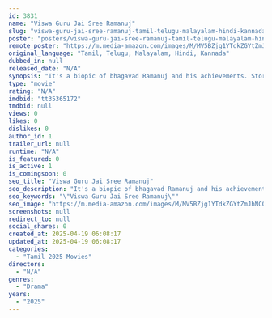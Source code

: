 ```yaml
---
id: 3831
name: "Viswa Guru Jai Sree Ramanuj"
slug: "viswa-guru-jai-sree-ramanuj-tamil-telugu-malayalam-hindi-kannada-movie-download"
poster: "posters/viswa-guru-jai-sree-ramanuj-tamil-telugu-malayalam-hindi-kannada-2025.jpg"
remote_poster: "https://m.media-amazon.com/images/M/MV5BZjg1YTdkZGYtZmJhNC00NGM5LWFmMDItNTA3OTY4NjBmZDJjXkEyXkFqcGc@._V1_SX300.jpg"
original_language: "Tamil, Telugu, Malayalam, Hindi, Kannada"
dubbed_in: null
released_date: "N/A"
synopsis: "It's a biopic of bhagavad Ramanuj and his achievements. Story begins from muchintal Hyderabad statue of equality 2 traditional story tellers starts narration about Ramanuj and his achievements in 11th century and historical change..."
type: "movie"
rating: "N/A"
imdbid: "tt35365172"
tmdbid: null
views: 0
likes: 0
dislikes: 0
author_id: 1
trailer_url: null
runtime: "N/A"
is_featured: 0
is_active: 1
is_comingsoon: 0
seo_title: "Viswa Guru Jai Sree Ramanuj"
seo_description: "It's a biopic of bhagavad Ramanuj and his achievements. Story begins from muchintal Hyderabad statue of equality 2 traditional story tellers starts narration about Ramanuj and his achievements in 11th century and historical change..."
seo_keywords: "\"Viswa Guru Jai Sree Ramanuj\""
seo_image: "https://m.media-amazon.com/images/M/MV5BZjg1YTdkZGYtZmJhNC00NGM5LWFmMDItNTA3OTY4NjBmZDJjXkEyXkFqcGc@._V1_SX300.jpg"
screenshots: null
redirect_to: null
social_shares: 0
created_at: 2025-04-19 06:08:17
updated_at: 2025-04-19 06:08:17
categories:
  - "Tamil 2025 Movies"
directors:
  - "N/A"
genres:
  - "Drama"
years:
  - "2025"
---
```


